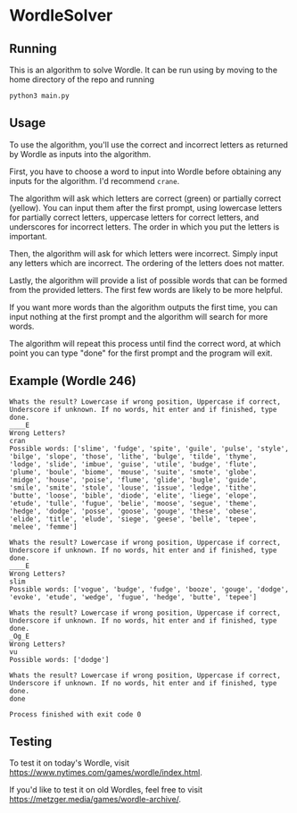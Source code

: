 # WordleSolver

## Running

This is an algorithm to solve Wordle. It can be run using by moving to the home directory of the repo and running

```
python3 main.py
```

## Usage

To use the algorithm, you'll use the correct and incorrect letters as returned by Wordle as inputs into the algorithm.

First, you have to choose a word to input into Wordle before obtaining any inputs for the algorithm. I'd recommend `crane`.


The algorithm will ask which letters are correct (green) or partially correct (yellow). You can input
them after the first prompt, using lowercase letters for partially correct letters, uppercase letters for correct
letters, and underscores for incorrect letters. The order in which you put the letters is important.


Then, the algorithm will ask for which letters were incorrect. Simply input any letters which are incorrect.
The ordering of the letters does not matter.

Lastly, the algorithm will provide a list of possible words that can be formed from the provided letters.
The first few words are likely to be more helpful. 

If you want more words than the algorithm outputs the first time, you can input nothing at the first prompt and the algorithm
will search for more words.

The algorithm will repeat this process until find the correct word, at which point you can type "done" for the first
prompt and the program will exit.

## Example (Wordle 246)

```
Whats the result? Lowercase if wrong position, Uppercase if correct, Underscore if unknown. If no words, hit enter and if finished, type done.
____E
Wrong Letters?
cran
Possible words: ['slime', 'fudge', 'spite', 'guile', 'pulse', 'style', 'bilge', 'slope', 'those', 'lithe', 'bulge', 'tilde', 'thyme', 'lodge', 'slide', 'imbue', 'guise', 'utile', 'budge', 'flute', 'plume', 'boule', 'biome', 'mouse', 'suite', 'smote', 'globe', 'midge', 'house', 'poise', 'flume', 'glide', 'bugle', 'guide', 'smile', 'smite', 'stole', 'louse', 'issue', 'ledge', 'tithe', 'butte', 'loose', 'bible', 'diode', 'elite', 'liege', 'elope', 'etude', 'tulle', 'fugue', 'belie', 'moose', 'segue', 'theme', 'hedge', 'dodge', 'posse', 'goose', 'gouge', 'these', 'obese', 'elide', 'title', 'elude', 'siege', 'geese', 'belle', 'tepee', 'melee', 'femme']

Whats the result? Lowercase if wrong position, Uppercase if correct, Underscore if unknown. If no words, hit enter and if finished, type done.
____E
Wrong Letters?
slim
Possible words: ['vogue', 'budge', 'fudge', 'booze', 'gouge', 'dodge', 'evoke', 'etude', 'wedge', 'fugue', 'hedge', 'butte', 'tepee']

Whats the result? Lowercase if wrong position, Uppercase if correct, Underscore if unknown. If no words, hit enter and if finished, type done.
_Og_E
Wrong Letters?
vu
Possible words: ['dodge']

Whats the result? Lowercase if wrong position, Uppercase if correct, Underscore if unknown. If no words, hit enter and if finished, type done.
done

Process finished with exit code 0
```

## Testing

To test it on today's Wordle, visit https://www.nytimes.com/games/wordle/index.html.

If you'd like to test it on old Wordles, feel free to visit https://metzger.media/games/wordle-archive/.


